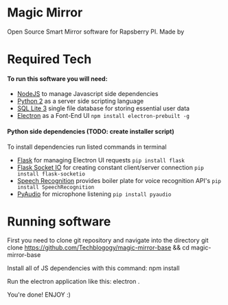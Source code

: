 # Magic Mirror
Open Source Smart Mirror software for Rapsberry PI. Made by

# Required Tech
#### To run this software you will need:
* [NodeJS](https://nodejs.org/en/) to manage Javascript side dependencies
* [Python 2](https://www.python.org/downloads/) as a server side scripting language
* [SQL Lite 3](https://www.sqlite.org/index.html) single file database for storing essential user data
* [Electron](http://electron.atom.io) as a Font-End UI `npm install electron-prebuilt -g`

#### Python side dependencies (TODO: create installer script)
To install dependencies run listed commands in terminal
* [Flask](http://flask.pocoo.org) for managing Electron UI requests `pip install flask`
* [Flask Socket IO](https://flask-socketio.readthedocs.io/en/latest/) for creating constant client/server connection `pip install flask-socketio`
* [Speech Recognition](https://github.com/Uberi/speech_recognition) provides boiler plate for voice recognition API's `pip install SpeechRecognition`
* [PyAudio](http://people.csail.mit.edu/hubert/pyaudio/#downloads) for microphone listening `pip install pyaudio`

# Running software
First you need to clone git repository and navigate into the directory
    git clone https://github.com/Techblogogy/magic-mirror-base && cd magic-mirror-base

Install all of JS dependencies with this command:
    npm install

Run the electron application like this:
    electron .

You're done! ENJOY :)
